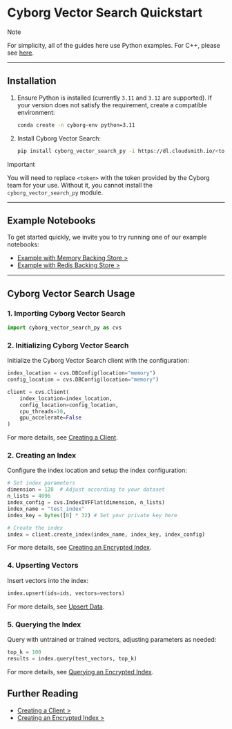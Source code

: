 # Cyborg Vector Search Quickstart

> [!NOTE]
> For simplicity, all of the guides here use Python examples. For C++, please see [here](../../reference/cpp/cpp-api.md).

---

## Installation

1. Ensure Python is installed (currently `3.11` and `3.12` are supported). If your version does not satisfy the requirement, create a compatible environment:

    ```bash
    conda create -n cyborg-env python=3.11
    ```

2. Install Cyborg Vector Search:

    ```bash
    pip install cyborg_vector_search_py -i https://dl.cloudsmith.io/<token>/cyborg/cyborg-vector-search/python/simple/
    ```

> [!IMPORTANT]  
> You will need to replace `<token>` with the token provided by the Cyborg team for your use. Without it, you cannot install the `cyborg_vector_search_py` module.

---

## Example Notebooks

To get started quickly, we invite you to try running one of our example notebooks:

- [Example with Memory Backing Store >](../../examples/python/memory-example.ipynb)
- [Example with Redis Backing Store >](../../examples/python/redis-example.ipynb)

---

## Cyborg Vector Search Usage

### 1. Importing Cyborg Vector Search

```python
import cyborg_vector_search_py as cvs
```

### 2. Initializing Cyborg Vector Search

Initialize the Cyborg Vector Search client with the configuration:
```python
index_location = cvs.DBConfig(location="memory")
config_location = cvs.DBConfig(location="memory")

client = cvs.Client(
    index_location=index_location,
    config_location=config_location,
    cpu_threads=10,
    gpu_accelerate=False
)
```

For more details, see [Creating a Client](./1.1.creating-client.md).

### 2. Creating an Index

Configure the index location and setup the index configuration:

```python
# Set index parameters
dimension = 128  # Adjust according to your dataset
n_lists = 4096
index_config = cvs.IndexIVFFlat(dimension, n_lists)
index_name = "test_index"
index_key = bytes([0] * 32) # Set your private key here

# Create the index
index = client.create_index(index_name, index_key, index_config)
```

For more details, see [Creating an Encrypted Index](../2.encrypted-indexes/2.1.creating-encrypted-index.md).

### 4. Upserting Vectors
Insert vectors into the index:

```python
index.upsert(ids=ids, vectors=vectors)
```

For more details, see [Upsert Data](../3.data-operations/3.0.upsert.md).

### 5. Querying the Index

Query with untrained or trained vectors, adjusting parameters as needed:

```python
top_k = 100
results = index.query(test_vectors, top_k)
```

For more details, see [Querying an Encrypted Index](../3.data-operations/3.1.query.md).

## Further Reading

- [Creating a Client >](./1.1.creating-client.md)
- [Creating an Encrypted Index >](../2.encrypted-indexes/2.1.creating-encrypted-index.md)